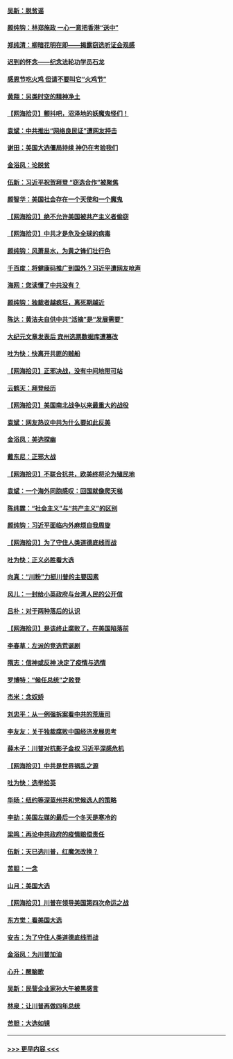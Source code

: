 #### [吴新：脱贫谣](../pages/nsc993/n12580839.md?t=11291251) 
#### [颜纯钩：林郑施政 一心一意把香港“送中”](../pages/nsc993/n12580805.md?t=11291251) 
#### [郑纯清：柳暗花明在即——揭露窃选听证会观感](../pages/nsc993/n12580795.md?t=11291251) 
#### [迟到的怀念——纪念法轮功学员石龙](../pages/nsc993/n12580245.md?t=11291251) 
#### [感恩节吃火鸡  但请不要叫它“火鸡节”](../pages/nsc993/n12580252.md?t=11291251) 
#### [黄翔：另类时空的精神净土](../pages/nsc993/n12578638.md?t=11291251) 
#### [【网海拾贝】颤抖吧，沼泽地的妖魔鬼怪们！](../pages/nsc993/n12578552.md?t=11291251) 
#### [袁斌：中共推出“网络良民证”遭网友抨击](../pages/nsc993/n12578511.md?t=11291251) 
#### [谢田：美国大选僵局持续 神仍在考验我们](../pages/nsc993/n12577432.md?t=11291251) 
#### [金浴凤：论脱贫](../pages/nsc993/n12576386.md?t=11291251) 
#### [伍新：习近平祝贺拜登 “窃选合作”被聚焦](../pages/nsc993/n12576358.md?t=11291251) 
#### [颜智华：美国社会存在一个天使和一个魔鬼](../pages/nsc993/n12574299.md?t=11291251) 
#### [【网海拾贝】绝不允许美国被共产主义者偷窃](../pages/nsc993/n12573396.md?t=11291251) 
#### [【网海拾贝】中共才是危及全球的病毒](../pages/nsc993/n12571204.md?t=11291251) 
#### [颜纯钩：风萧易水，为黄之锋们壮行色](../pages/nsc993/n12571487.md?t=11291251) 
#### [千百度：将健康码推广到国外？习近平遭网友呛声](../pages/nsc993/n12570808.md?t=11291251) 
#### [海网：您读懂了中共没有？](../pages/nsc993/n12570487.md?t=11291251) 
#### [颜纯钩：独裁者越疯狂，离死期越近](../pages/nsc993/n12569055.md?t=11291251) 
#### [陈达：黄洁夫自供中共“活摘”是“发展需要”](../pages/nsc993/n12568541.md?t=11291251) 
#### [大纪元文章发表后 宾州选票数据库遭篡改](../pages/nsc993/n12568105.md?t=11291251) 
#### [吐为快：快离开共匪的贼船](../pages/nsc993/n12568462.md?t=11291251) 
#### [【网海拾贝】正邪决战，没有中间地带可站](../pages/nsc993/n12568439.md?t=11291251) 
#### [云鹤天：拜登经历](../pages/nsc993/n12567294.md?t=11291251) 
#### [【网海拾贝】美国南北战争以来最重大的战役](../pages/nsc993/n12567247.md?t=11291251) 
#### [袁斌：网友热议中共为什么要如此反美](../pages/nsc993/n12567162.md?t=11291251) 
#### [金浴凤：美选探幽](../pages/nsc993/n12567147.md?t=11291251) 
#### [戴东尼：正邪大战](../pages/nsc993/n12567033.md?t=11291251) 
#### [【网海拾贝】不联合抗共，欧美终将沦为殖民地](../pages/nsc993/n12565068.md?t=11291251) 
#### [袁斌：一个海外同胞感叹：回国就像爬天梯](../pages/nsc993/n12564986.md?t=11291251) 
#### [陈纬霆：“社会主义”与“共产主义”的区别](../pages/nsc993/n12562417.md?t=11291251) 
#### [颜纯钩：习近平面临内外麻烦自我周旋](../pages/nsc993/n12563356.md?t=11291251) 
#### [【网海拾贝】为了守住人类道德底线而战](../pages/nsc993/n12562542.md?t=11291251) 
#### [吐为快：正义必胜看大选](../pages/nsc993/n12561967.md?t=11291251) 
#### [向真：“川粉”力挺川普的主要因素](../pages/nsc993/n12560774.md?t=11291251) 
#### [风儿：一封给小英政府与台湾人民的公开信](../pages/nsc993/n12560581.md?t=11291251) 
#### [吕朴：对于两种落后的认识](../pages/nsc993/n12560492.md?t=11291251) 
#### [【网海拾贝】是该终止腐败了，在美国陷落前](../pages/nsc993/n12559936.md?t=11291251) 
#### [李春草：左派的竞选荒诞剧](../pages/nsc993/n12558380.md?t=11291251) 
#### [隋志：信神或反神 决定了疫情与选情](../pages/nsc993/n12558255.md?t=11291251) 
#### [罗博特：“候任总统”之败登](../pages/nsc993/n12558189.md?t=11291251) 
#### [杰米：念奴娇](../pages/nsc993/n12558174.md?t=11291251) 
#### [刘忠平：从一例强拆案看中共的荒唐司](../pages/nsc993/n12558036.md?t=11291251) 
#### [李友友：关于独裁腐败中国经济发展思考](../pages/nsc993/n12558004.md?t=11291251) 
#### [薛木子：川普对抗影子金权 习近平深感危机](../pages/nsc993/n12557342.md?t=11291251) 
#### [【网海拾贝】中共是世界祸乱之源](../pages/nsc993/n12555353.md?t=11291251) 
#### [吐为快：选举拾英](../pages/nsc993/n12555041.md?t=11291251) 
#### [华旸：纽约等深蓝州共和党候选人的策略](../pages/nsc993/n12554309.md?t=11291251) 
#### [李劼：美国左媒的最后一个冬天是寒冷的](../pages/nsc993/n12552947.md?t=11291251) 
#### [梁鸣：再论中共政府的疫情赔偿责任](../pages/nsc993/n12553012.md?t=11291251) 
#### [伍新：天已选川普，红魔怎改换？](../pages/nsc993/n12552970.md?t=11291251) 
#### [苦胆：一念](../pages/nsc993/n12552957.md?t=11291251) 
#### [山月：美国大选](../pages/nsc993/n12552446.md?t=11291251) 
#### [【网海拾贝】川普在领导美国第四次命运之战](../pages/nsc993/n12551973.md?t=11291251) 
#### [东方觉：看美国大选](../pages/nsc993/n12551647.md?t=11291251) 
#### [安吉：为了守住人类道德底线而战](../pages/nsc993/n12551111.md?t=11291251) 
#### [金浴凤：为川普加油](../pages/nsc993/n12551085.md?t=11291251) 
#### [心升：醒脑歌](../pages/nsc993/n12550984.md?t=11291251) 
#### [吴新：民营企业家孙大午被黑感言](../pages/nsc993/n12550656.md?t=11291251) 
#### [林泉：让川普再做四年总统](../pages/nsc993/n12550640.md?t=11291251) 
#### [苦胆：大选如镜](../pages/nsc993/n12550630.md?t=11291251) 

----
#### [ >>> 更早内容 <<< ](../indexes/nsc993-earlier.md)
